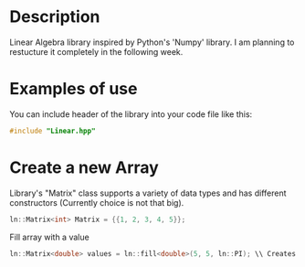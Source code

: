 # Description #

Linear Algebra library inspired by Python's 'Numpy' library. I am planning to restucture it completely in the following week.

# Examples of use #

You can include header of the library into your code file like this:
```C++
#include "Linear.hpp"
```

# Create a new Array #

Library's "Matrix" class supports a variety of data types and has different constructors (Currently choice is not that big).

```C++
ln::Matrix<int> Matrix = {{1, 2, 3, 4, 5}}; 
```

Fill array with a value

```C++
ln::Matrix<double> values = ln::fill<double>(5, 5, ln::PI); \\ Creates 5x5 array filled with the number of pi 
```

